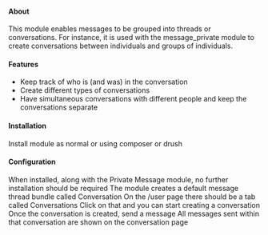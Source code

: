 ####  About

This module enables messages to be grouped into threads or conversations.  For instance,
it is used with the message_private module to create conversations between individuals and groups of individuals.

####  Features 

- Keep track of who is (and was) in the conversation
- Create different types of conversations 
- Have simultaneous conversations with different people and keep the conversations separate


####  Installation 

Install module as normal or using composer or drush

#### Configuration

When installed, along with the Private Message module, no further installation should be required
The module creates a default message thread bundle called Conversation
On the /user page there should be a tab called Conversations
Click on that and you can start creating a conversation
Once the conversation is created, send a message
All messages sent within that conversation are shown on the conversation page

